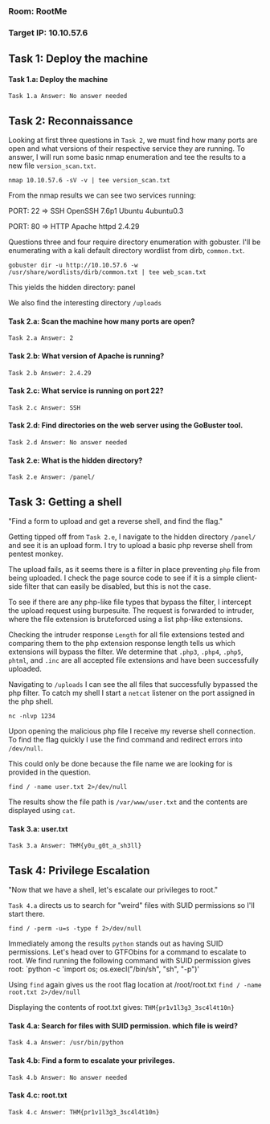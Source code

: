 

### Room: RootMe
### Target IP: 10.10.57.6


## Task 1: Deploy the machine
#### Task 1.a: Deploy the machine
`Task 1.a Answer: No answer needed`

## Task 2: Reconnaissance 
Looking at first three questions in `Task 2`, we must find how many ports are open and what versions
of their respective service they are running. To answer, I will run some basic nmap enumeration and tee
the results to a new file `version_scan.txt`.

`nmap 10.10.57.6 -sV -v | tee version_scan.txt`

From the nmap results we can see two services running: 

  PORT: 22 => SSH OpenSSH 7.6p1 Ubuntu 4ubuntu0.3
  
  PORT: 80 => HTTP Apache httpd 2.4.29

Questions three and four require directory enumeration with gobuster. I'll be enumerating with a kali
default directory wordlist from dirb, `common.txt`.

`gobuster dir -u http://10.10.57.6 -w /usr/share/wordlists/dirb/common.txt | tee web_scan.txt`

This yields the hidden directory: panel

We also find the interesting directory `/uploads`

#### Task 2.a: Scan the machine how many ports are open?
`Task 2.a Answer: 2`

#### Task 2.b: What version of Apache is running?
`Task 2.b Answer: 2.4.29`

#### Task 2.c: What service is running on port 22?
`Task 2.c Answer: SSH`

#### Task 2.d: Find directories on the web server using the GoBuster tool.
`Task 2.d Answer: No answer needed`

#### Task 2.e: What is the hidden directory?
`Task 2.e Answer: /panel/`

## Task 3: Getting a shell
"Find a form to upload and get a reverse shell, and find the flag."

Getting tipped off from `Task 2.e`, I navigate to the hidden directory `/panel/` and see it is an upload form. 
I try to upload a basic php reverse shell from pentest monkey. 

The upload fails, as it seems there is a filter in place preventing `php` file from being uploaded. I check the
page source code to see if it is a simple client-side filter that can easily be disabled, but this is not the case.

To see if there are any php-like file types that bypass the filter, I intercept the upload request using burpesuite.
The request is forwarded to intruder, where the file extension is bruteforced using a list php-like extensions.

Checking the intruder response `Length` for all file extensions tested and comparing them to the php extension response length
tells us which extensions will bypass the filter. We determine that `.php3`, `.php4`, `.php5`, `phtml`, and `.inc` are all accepted file extensions
and have been successfully uploaded.

Navigating to `/uploads` I can see the all files that successfully bypassed the php filter. To catch my shell I
start a `netcat` listener on the port assigned in the php shell. 

`nc -nlvp 1234`

Upon opening the malicious php file I receive my reverse shell connection. To find the flag quickly I use the find command
and redirect errors into `/dev/null`.

This could only be done because the file name we are looking for is provided in the question.

`find / -name user.txt 2>/dev/null`

The results show the file path is `/var/www/user.txt` and the contents are displayed using `cat`.

#### Task 3.a: user.txt
`Task 3.a Answer: THM{y0u_g0t_a_sh3ll}`

## Task 4: Privilege Escalation
"Now that we have a shell, let's escalate our privileges to root."

`Task 4.a` directs us to search for "weird" files with SUID permissions so I'll start there.

`find / -perm -u=s -type f 2>/dev/null`

Immediately among the results `python` stands out as having SUID permissions. Let's head over to GTFObins
for a command to escalate to root.
We find running the following command with SUID permission gives root:
`python -c 'import os; os.execl("/bin/sh", "sh", "-p")'

Using `find` again gives us the root flag location at /root/root.txt
`find / -name root.txt 2>/dev/null`

Displaying the contents of root.txt gives:
`THM{pr1v1l3g3_3sc4l4t10n}`

#### Task 4.a: Search for files with SUID permission. which file is weird?
`Task 4.a Answer: /usr/bin/python`

#### Task 4.b: Find a form to escalate your privileges.
`Task 4.b Answer: No answer needed`

#### Task 4.c: root.txt
`Task 4.c Answer: THM{pr1v1l3g3_3sc4l4t10n}`
